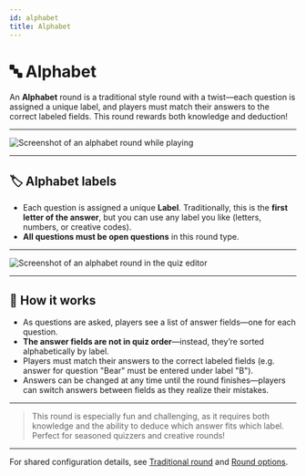 ```yaml
---
id: alphabet
title: Alphabet
---
```


# 🔤 Alphabet

An **Alphabet** round is a traditional style round with a twist—each question is assigned a unique label, and players must match their answers to the correct labeled fields. This round rewards both knowledge and deduction!

---

![Screenshot of an alphabet round while playing](/images/round-modes/alphabet-answer-screen.png)

---

## 🏷️ Alphabet labels

- Each question is assigned a unique **Label**. Traditionally, this is the **first letter of the answer**, but you can use any label you like (letters, numbers, or creative codes).
- **All questions must be open questions** in this round type.

---

![Screenshot of an alphabet round in the quiz editor](/images/round-modes/alphabet-round.png)

---

## 📝 How it works

- As questions are asked, players see a list of answer fields—one for each question.
- **The answer fields are not in quiz order**—instead, they’re sorted alphabetically by label.
- Players must match their answers to the correct labeled fields (e.g. answer for question "Bear" must be entered under label "B").
- Answers can be changed at any time until the round finishes—players can switch answers between fields as they realize their mistakes.

---

> This round is especially fun and challenging, as it requires both knowledge and the ability to deduce which answer fits which label. Perfect for seasoned quizzers and creative rounds!

---

For shared configuration details, see [Traditional round](030-traditional.md) and [Round options](../editor/008-round-options.md).
